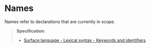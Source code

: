 # Names

Names refer to declarations that are currently in scope.

> **Specification**:
>
> - [Surface language - Lexical syntax - Keywords and identifiers][keywords-and-identifiers]

[keywords-and-identifiers]: ../specification/surface/lexical-syntax#Keywords-and-identifiers
